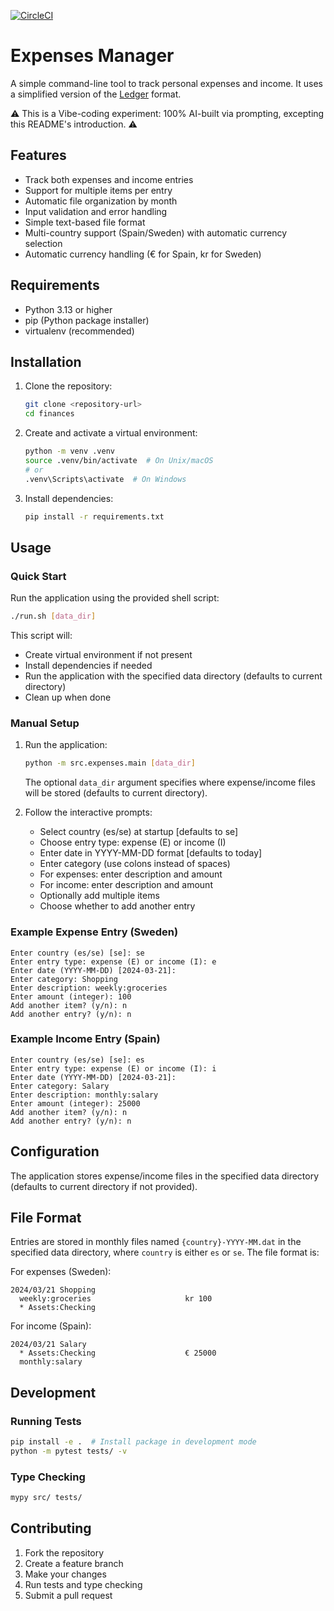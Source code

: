 [![CircleCI](https://circleci.com/gh/Kartones/expenses-manager/tree/main.svg?style=svg)](https://circleci.com/gh/Kartones/expenses-manager/tree/main)

# Expenses Manager

A simple command-line tool to track personal expenses and income. It uses a simplified version of the [Ledger](https://ledger-cli.org/doc/ledger3.html) format.

⚠️ This is a Vibe-coding experiment: 100% AI-built via prompting, excepting this README's introduction. ⚠️


## Features

- Track both expenses and income entries
- Support for multiple items per entry
- Automatic file organization by month
- Input validation and error handling
- Simple text-based file format
- Multi-country support (Spain/Sweden) with automatic currency selection
- Automatic currency handling (€ for Spain, kr for Sweden)

## Requirements

- Python 3.13 or higher
- pip (Python package installer)
- virtualenv (recommended)

## Installation

1. Clone the repository:
   ```bash
   git clone <repository-url>
   cd finances
   ```

2. Create and activate a virtual environment:
   ```bash
   python -m venv .venv
   source .venv/bin/activate  # On Unix/macOS
   # or
   .venv\Scripts\activate  # On Windows
   ```

3. Install dependencies:
   ```bash
   pip install -r requirements.txt
   ```

## Usage

### Quick Start
Run the application using the provided shell script:
```bash
./run.sh [data_dir]
```
This script will:
- Create virtual environment if not present
- Install dependencies if needed
- Run the application with the specified data directory (defaults to current directory)
- Clean up when done

### Manual Setup
1. Run the application:
   ```bash
   python -m src.expenses.main [data_dir]
   ```
   The optional `data_dir` argument specifies where expense/income files will be stored (defaults to current directory).

2. Follow the interactive prompts:
   - Select country (es/se) at startup [defaults to se]
   - Choose entry type: expense (E) or income (I)
   - Enter date in YYYY-MM-DD format [defaults to today]
   - Enter category (use colons instead of spaces)
   - For expenses: enter description and amount
   - For income: enter description and amount
   - Optionally add multiple items
   - Choose whether to add another entry

### Example Expense Entry (Sweden)

```
Enter country (es/se) [se]: se
Enter entry type: expense (E) or income (I): e
Enter date (YYYY-MM-DD) [2024-03-21]:
Enter category: Shopping
Enter description: weekly:groceries
Enter amount (integer): 100
Add another item? (y/n): n
Add another entry? (y/n): n
```

### Example Income Entry (Spain)

```
Enter country (es/se) [se]: es
Enter entry type: expense (E) or income (I): i
Enter date (YYYY-MM-DD) [2024-03-21]:
Enter category: Salary
Enter description: monthly:salary
Enter amount (integer): 25000
Add another item? (y/n): n
Add another entry? (y/n): n
```

## Configuration

The application stores expense/income files in the specified data directory (defaults to current directory if not provided).

## File Format

Entries are stored in monthly files named `{country}-YYYY-MM.dat` in the specified data directory, where `country` is either `es` or `se`. The file format is:

For expenses (Sweden):
```
2024/03/21 Shopping
  weekly:groceries                     kr 100
  * Assets:Checking
```

For income (Spain):
```
2024/03/21 Salary
  * Assets:Checking                    € 25000
  monthly:salary
```

## Development

### Running Tests

```bash
pip install -e .  # Install package in development mode
python -m pytest tests/ -v
```

### Type Checking

```bash
mypy src/ tests/
```

## Contributing

1. Fork the repository
2. Create a feature branch
3. Make your changes
4. Run tests and type checking
5. Submit a pull request